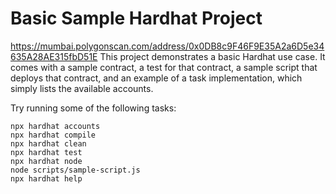 # Basic Sample Hardhat Project
https://mumbai.polygonscan.com/address/0x0DB8c9F46F9E35A2a6D5e34635A28AE315fbD51E
This project demonstrates a basic Hardhat use case. It comes with a sample contract, a test for that contract, a sample script that deploys that contract, and an example of a task implementation, which simply lists the available accounts.

Try running some of the following tasks:

```shell
npx hardhat accounts
npx hardhat compile
npx hardhat clean
npx hardhat test
npx hardhat node
node scripts/sample-script.js
npx hardhat help
```
